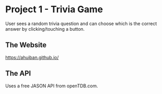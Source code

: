 # Project 1 - Trivia Game
User sees a random trivia question and can choose which is the correct answer by clicking/touching a button.

## The Website
https://ahuiban.github.io/

## The API
Uses a free JASON API from openTDB.com.